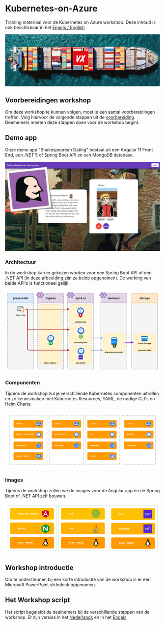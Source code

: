 # Kubernetes-on-Azure

Training materiaal voor de Kubernetes on Azure workshop. Deze inhoud is ook beschikbaar in het [Engels / English](README.md)

![Kubernetes Training Logo](images/kubetraining.png)

## Voorbereidingen workshop

Om deze workshop te kunnen volgen, moet je een aantal voorbereidingen treffen. Volg hiervoor de volgende stappen uit de [voorbereiding](workshop/nl/voorbereiding.md). Deelnemers moeten deze stappen doen voor de workshop begint.

## Demo app

Onze demo app "Shakespearean Dating" bestaat uit een Angular 11 Front End, een .NET 5 of Spring Boot API en een MongoDB database.

![](images/screenshot1.png)

### Architectuur

In de workshop kan er gekozen worden voor een Spring Boot API of een .NET API (in deze afbeelding zijn ze beide opgenomen). De werking van beide API's is functioneel gelijk.

![](images/architecture1.png)

### Componenten

Tijdens de workshop zul je verschillende Kubernetes componenten uitrollen en zo kennismaken met Kubernetes Resources, YAML, de nodige CLI's en Helm Charts.

![](images/components1.png)

### Images

Tijdens de workshop zullen we de images voor de Angular app en de Spring Boot of .NET API zelf bouwen.

![](images/images.png)

## Workshop introductie

Om te ondersteunen bij een korte introductie van de workshop is er een Microsoft PowerPoint slidedeck opgenomen.

## Het Workshop script

Het script begeleidt de deelnemers bij de verschillende stappen van de workshop. Er zijn versies in het [Nederlands](workshop/nl/handson.md) en in het [Engels](workshop/en/handson.md)
